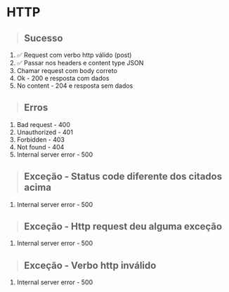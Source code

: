 # HTTP

> ## Sucesso
1. ✅ Request com verbo http válido (post)
2. ✅ Passar nos headers e content type JSON
3. Chamar request com body correto
4. Ok - 200 e resposta com dados
5. No content - 204 e resposta sem dados

> ## Erros
1. Bad request - 400
2. Unauthorized - 401
3. Forbidden - 403
4. Not found - 404
5. Internal server error - 500

> ## Exceção - Status code diferente dos citados acima
1. Internal server error - 500

> ## Exceção - Http request deu alguma exceção
1. Internal server error - 500

> ## Exceção - Verbo http inválido
1. Internal server error - 500

